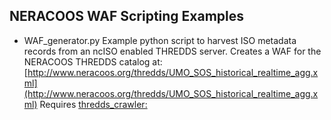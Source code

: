 ## NERACOOS WAF Scripting Examples ##

* WAF_generator.py 
  Example python script to harvest ISO metadata records from an ncISO enabled THREDDS server.
  Creates a WAF for the NERACOOS THREDDS catalog at:
  [http://www.neracoos.org/thredds/UMO_SOS_historical_realtime_agg.xml](http://www.neracoos.org/thredds/UMO_SOS_historical_realtime_agg.xml)
  Requires [thredds_crawler:]( https://github.com/asascience-open/thredds_crawler)
